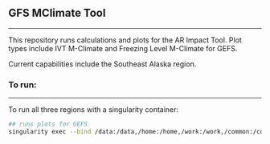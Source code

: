 ## GFS MClimate Tool

---

This repository runs calculations and plots for the AR Impact Tool. Plot types include IVT M-Climate and Freezing Level M-Climate for GEFS.

Current capabilities include the Southeast Alaska region.

### To run:

---

To run all three regions with a singularity container:

```bash
## runs plots for GEFS
singularity exec --bind /data:/data,/home:/home,/work:/work,/common:/common -e /data/projects/containers/GEFS_Mclimate/GEFS_Mclimate.sif /opt/conda/bin/python /data/projects/operations/GEFS_Mclimate/run_tool.py
```